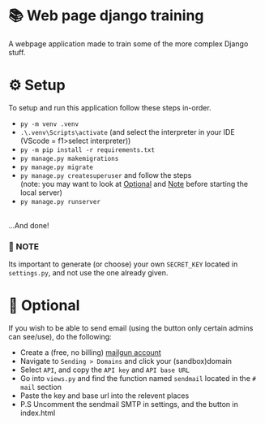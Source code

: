 # 📚 Web page django training
A webpage application made to train some of the more complex Django stuff.

# ⚙️ Setup
To setup and run this application follow these steps in-order.
* `py -m venv .venv`
* `.\.venv\Scripts\activate` (and select the interpreter in your IDE (VScode = f1>select interpreter))
* `py -m pip install -r requirements.txt`
* `py manage.py makemigrations`
* `py manage.py migrate`
* `py manage.py createsuperuser` and follow the steps <br>
(note: you may want to look at [Optional](#-optional) and [Note](#-note) before starting the local server) 
* `py manage.py runserver`
<br />
...And done!

### 📝 NOTE
Its important to generate (or choose) your own `SECRET_KEY` located in `settings.py`, and not use the one already given.

# 🤔 Optional
If you wish to be able to send email (using the button only certain admins can see/use), do the following:
* Create a (free, no billing) [mailgun account](https://signup.mailgun.com/new/signup)
* Navigate to `Sending > Domains` and click your (sandbox)domain
* Select `API`, and copy the `API key` and `API base URL`
* Go into `views.py` and find the function named `sendmail` located in the `# mail` section
* Paste the key and base url into the relevent places
* P.S Uncomment the sendmail SMTP in settings, and the button in index.html
